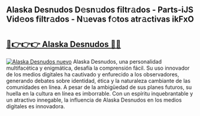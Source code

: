 ## Alaska Desnudos D𝚎sn𝚞dos filtr𝚊dos - Parts-iJS Vid𝚎os filtr𝚊dos - N𝚞evas f𝚘tos atr𝚊ctivas ikFxO

# <h2><a href="http://mb8704v.tromn.icu/?c=Alaska+Desnudos">🔗👉👉👉 Alaska Desnudos 🔗🔗</a></h2>

[![Alaska Desnudos nuevo](https://i.imgur.com/pEAQMta.gif)](http://mb8704v.tromn.icu/?c=Alaska+Desnudos)
Alaska Desnudos, una personalidad multifacética y enigmática, desafía la comprensión fácil. Su uso innovador de los medios digitales ha cautivado y enfurecido a los observadores, generando debates sobre identidad, ética y la naturaleza cambiante de las comunidades en línea. A pesar de la ambigüedad de sus planes futuros, su huella en la cultura en línea es imborrable. Con un espíritu inquebrantable y un atractivo innegable, la influencia de Alaska Desnudos en los medios digitales es innovadora.
